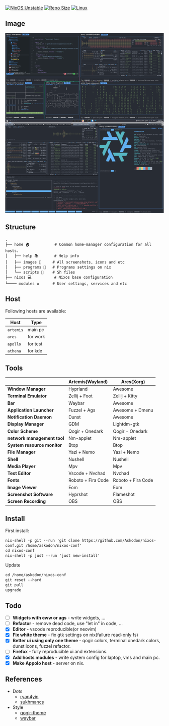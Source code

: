 [![NixOS Unstable](https://img.shields.io/badge/NixOS-24.05-blue.svg?&logo=NixOS&logoColor=white)](https://nixos.org)
[![Repo Size](https://img.shields.io/github/repo-size/askodon/nixos-conf?label=Repo%20Size)]()
[![Linux](https://img.shields.io/badge/Linux-%23.svg?logo=linux&color=FCC624&logoColor=black)](https://www.linux.org/)


## Image
![hypr-rice](./home/images/hypr-rice.png)
![awesome-rice](./home/images/awesome-rice.png)


## Structure
```plaintext
.
├── home 🏠           # Common home-manager configuration for all hosts.
│   ├── help 📚       # Help info
│   ├── images 🎨     # All screenshots, icons and etc
│   ├── programs 🔧   # Programs settings on nix
│   └── scripts 🚀    # Sh files
├── nixos 💻          # Nixos base configuration
└──── modules ⚙️      # User settings, services and etc
```

## Host

Following hosts are available:

| Host         | Type     | 
| ------------ | -------  |
| `artemis`    | main pc  |
| `ares`       | for work |
| `apollo`     | for test |
| `athena`     | for kde  |



## Tools

|                             | Artemis(Wayland)                   | Ares(Xorg)                                                                      |
| --------------------------- | :----------------------------------|---------------------------------------------------------------------------------|
| **Window Manager**          | Hyprland                           | Awesome                                                                         |
| **Terminal Emulator**       | Zellij + Foot                      | Zellij + Kitty                                                                  |
| **Bar**                     | Waybar                             | Awesome                                                                         |
| **Application Launcher**    | Fuzzel + Ags                       | Awesome + Dmenu                                                                 |
| **Notification Daemon**     | Dunst                              | Awesome                                                                         |
| **Display Manager**         | GDM                                | Lightdm-gtk                                                                     |
| **Color Scheme**            | Qogir + Onedark                    | Qogir + Onedark                                                                 |
| **network management tool** | Nm-applet                          | Nm-applet                                                                       |
| **System resource monitor** | Btop                               | Btop                                                                            |
| **File Manager**            | Yazi + Nemo                        | Yazi + Nemo                                                                     |
| **Shell**                   | Nushell                            | Nushell                                                                         |
| **Media Player**            | Mpv                                | Mpv                                                                             |
| **Text Editor**             | Vscode + Nvchad                    | Nvchad                                                                          |
| **Fonts**                   | Roboto + Fira Code                 | Roboto + Fira Code                                                              |
| **Image Viewer**            | Eom                                | Eom                                                                             |
| **Screenshot Software**     | Hyprshot                           | Flameshot                                                                       |
| **Screen Recording**        | OBS                                | OBS                                                                             |   

## Install

First install:

```
nix-shell -p git --run 'git clone https://github.com/Askodon/nixos-conf.git /home/askodon/nixos-conf'
cd nixos-conf 
nix-shell -p just --run 'just new-install'
```

Update
```
cd /home/askodon/nixos-conf
git reset --hard
git pull
upgrade
```

## Todo

- [ ] **Widgets with eww or ags** - write widgets, ...
- [ ] **Refactor** - remove dead code, use "let in" in code, ...
- [x] **Editor** - vscode reproducible(or neovim)
- [x] **Fix white theme** - fix gtk settings on nix(failure read-only fs)
- [x] **Better ui using only one theme** - qogir colors, terminal onedark colors, dunst icons, fuzzel refactor.
- [ ] **Firefox** - fully reproducible ui and extensions.
- [x] **Add hosts modules** - write system config for laptop, vms and main pc.  
- [x] **Make Appolo host** - server on nix.

## References
- Dots
  - [ryan4yin](https://github.com/ryan4yin/nix-config)
  - [sukhmancs](https://github.com/sukhmancs/nixos-configs/blob/main/README.md)
- Style
  - [qogir-theme](https://github.com/vinceliuice/Qogir-theme)
  - [waybar](https://github.com/TheFrankyDoll/win10-style-waybar)


